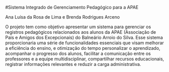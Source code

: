 #Sistema Integrado de Gerenciamento Pedagógico para a APAE

Ana Luísa da Rosa de Lima e Brenda Rodrigues Arceno

O projeto tem como objetivo apresentar um sistema para gerenciar os
registros pedagógicos relacionados aos alunos da APAE (Associação de Pais
e Amigos dos Excepcionais) do Balneário Arroio do Silva. Esse sistema
proporcionaria uma série de funcionalidades essenciais que visam melhorar a
eficiência do ensino, e otimização do tempo personalizar o aprendizado,
acompanhar o progresso dos alunos, facilitar a comunicação entre os
professores e a equipe multidisciplinar, compartilhar recursos educacionais,
registrar informações relevantes e reduzir a carga administrativa.
